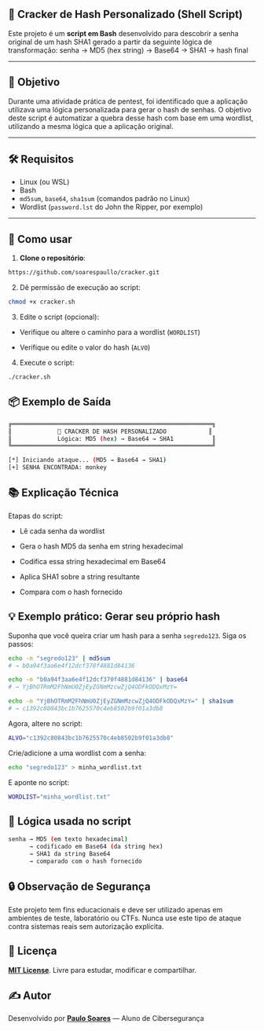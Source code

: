 ## 🔐 Cracker de Hash Personalizado (Shell Script)

Este projeto é um **script em Bash** desenvolvido para descobrir a senha original de um hash SHA1 gerado a partir da seguinte lógica de transformação:
senha → MD5 (hex string) → Base64 → SHA1 → hash final

---

## 🎯 Objetivo

Durante uma atividade prática de pentest, foi identificado que a aplicação utilizava uma lógica personalizada para gerar o hash de senhas. O objetivo deste script é automatizar a quebra desse hash com base em uma wordlist, utilizando a mesma lógica que a aplicação original.

---

## 🛠️ Requisitos

- Linux (ou WSL)
- Bash
- `md5sum`, `base64`, `sha1sum` (comandos padrão no Linux)
- Wordlist (`password.lst` do John the Ripper, por exemplo)

---

## 🚀 Como usar

1. **Clone o repositório**:

```bash
https://github.com/soarespaullo/cracker.git
```
   
2. Dê permissão de execução ao script:

```bash
chmod +x cracker.sh
```

3. Edite o script (opcional):

- Verifique ou altere o caminho para a wordlist (`WORDLIST`)

- Verifique ou edite o valor do hash (`ALVO`)

4. Execute o script:

```
./cracker.sh
```

## 📦 Exemplo de Saída

```bash
╔═════════════════════════════════════════════════════════╗
║             🔐 CRACKER DE HASH PERSONALIZADO            ║
║             Lógica: MD5 (hex) → Base64 → SHA1           ║
╚═════════════════════════════════════════════════════════╝

[*] Iniciando ataque... (MD5 → Base64 → SHA1)
[+] SENHA ENCONTRADA: monkey
```

## 📚 Explicação Técnica

Etapas do script:

- Lê cada senha da wordlist

- Gera o hash MD5 da senha em string hexadecimal

- Codifica essa string hexadecimal em Base64

- Aplica SHA1 sobre a string resultante

- Compara com o hash fornecido

## 💡 Exemplo prático: Gerar seu próprio hash

Suponha que você queira criar um hash para a senha `segredo123`. Siga os passos:

```bash
echo -n "segredo123" | md5sum
# → b0a94f3aa6e4f12dcf370f4881d84136

echo -n "b0a94f3aa6e4f12dcf370f4881d84136" | base64
# → YjBhOTRmM2FhNmU0ZjEyZGNmMzcwZjQ4ODFkODQxMzY=

echo -n "YjBhOTRmM2FhNmU0ZjEyZGNmMzcwZjQ4ODFkODQxMzY=" | sha1sum
# → c1392c80843bc1b7625570c4eb8502b9f01a3db8
```

Agora, altere no script:

```bash
ALVO="c1392c80843bc1b7625570c4eb8502b9f01a3db8"
```

Crie/adicione a uma wordlist com a senha:

```bash
echo "segredo123" > minha_wordlist.txt
```
E aponte no script:

```bash
WORDLIST="minha_wordlist.txt"
```

## 🧠 Lógica usada no script

```bash
senha → MD5 (em texto hexadecimal)
      → codificado em Base64 (da string hex)
      → SHA1 da string Base64
      → comparado com o hash fornecido
```

## 🔒 Observação de Segurança

Este projeto tem fins educacionais e deve ser utilizado apenas em ambientes de teste, laboratório ou CTFs.
Nunca use este tipo de ataque contra sistemas reais sem autorização explícita.

## 📄 Licença

**[MIT License](https://github.com/soarespaullo/cracker/blob/main/LICENSE)**. Livre para estudar, modificar e compartilhar.

## ✍️ Autor

Desenvolvido por **[Paulo Soares](https://soarespaullo.github.io)** — Aluno de Cibersegurança
